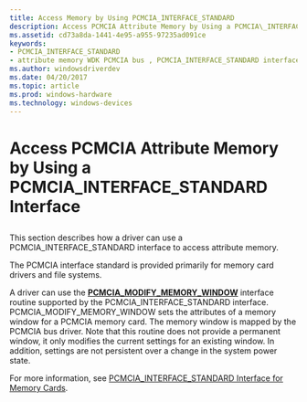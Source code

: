 ```yaml
---
title: Access Memory by Using PCMCIA_INTERFACE_STANDARD
description: Access PCMCIA Attribute Memory by Using a PCMCIA\_INTERFACE\_STANDARD Interface
ms.assetid: cd73a8da-1441-4e95-a955-97235ad091ce
keywords:
- PCMCIA_INTERFACE_STANDARD
- attribute memory WDK PCMCIA bus , PCMCIA_INTERFACE_STANDARD interface
ms.author: windowsdriverdev
ms.date: 04/20/2017
ms.topic: article
ms.prod: windows-hardware
ms.technology: windows-devices
---
```


# Access PCMCIA Attribute Memory by Using a PCMCIA\_INTERFACE\_STANDARD Interface


## <a href="" id="ddk-access-pcmcia-attribute-memory-by-using-a-pcmcia-interface-standar"></a>


This section describes how a driver can use a PCMCIA\_INTERFACE\_STANDARD interface to access attribute memory.

The PCMCIA interface standard is provided primarily for memory card drivers and file systems.

A driver can use the [**PCMCIA\_MODIFY\_MEMORY\_WINDOW**](https://msdn.microsoft.com/library/windows/hardware/ff537610) interface routine supported by the PCMCIA\_INTERFACE\_STANDARD interface. PCMCIA\_MODIFY\_MEMORY\_WINDOW sets the attributes of a memory window for a PCMCIA memory card. The memory window is mapped by the PCMCIA bus driver. Note that this routine does not provide a permanent window, it only modifies the current settings for an existing window. In addition, settings are not persistent over a change in the system power state.

For more information, see [PCMCIA\_INTERFACE\_STANDARD Interface for Memory Cards](https://msdn.microsoft.com/library/windows/hardware/ff537606).

 

 





